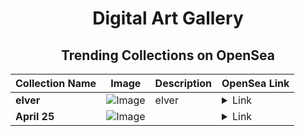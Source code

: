 <div align="center">

# Digital Art Gallery

## Trending Collections on OpenSea

| Collection Name                       | Image                                                                                     | Description                       | OpenSea Link                                                                                          |
|---------------------------------------|-------------------------------------------------------------------------------------------|-----------------------------------|--------------------------------------------------------------------------------------------------------|
| **elver** | ![Image](https://i.seadn.io/s/raw/files/5c7d7c0debe7fc381811567ec1284c8b.png?w=500&auto=format?w=200&auto=format) | elver | <details><summary>Link</summary>[elver](https://opensea.io/collection/elver)</details> |
| **April 25** | ![Image](https://i.seadn.io/s/raw/files/bc78521c0a23760ca2a5f4f3a7f50838.jpg?w=500&auto=format?w=200&auto=format) |  | <details><summary>Link</summary>[April 25](https://opensea.io/collection/april-25-1)</details> |

</div>